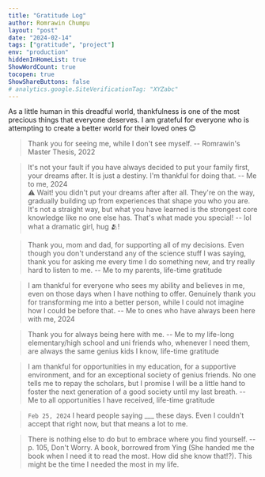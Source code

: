 ```yaml
---
title: "Gratitude Log"
author: Romrawin Chumpu
layout: "post"
date: "2024-02-14"
tags: ["gratitude", "project"]
env: "production"
hiddenInHomeList: true
ShowWordCount: true
tocopen: true
ShowShareButtons: false
# analytics.google.SiteVerificationTag: "XYZabc"
---
```


As a little human in this dreadful world, thankfulness is one of the most precious things that everyone deserves. I am grateful for everyone who is attempting to create a better world for their loved ones 😊

> Thank you for seeing me, while I don't see myself. -- Romrawin's Master Thesis, 2022

> It's not your fault if you have always decided to put your family first, your dreams after. It is just a destiny. I'm thankful for doing that. -- Me to me, 2024 <br>
> ⚠️ Wait! you didn't put your dreams after after all. They're on the way, gradually building up from experiences that shape you who you are. It's not a straight way, but what you have learned is the strongest core knowledge like no one else has. That's what made you special! -- lol what a dramatic girl, hug 🫂!

> Thank you, mom and dad, for supporting all of my decisions. Even though you don't understand any of the science stuff I was saying, thank you for asking me every time I do something new, and try really hard to listen to me. -- Me to my parents, life-time gratitude

> I am thankful for everyone who sees my ability and believes in me, even on those days when I have nothing to offer. Genuinely thank you for transforming me into a better person, while I could not imagine how I could be before that. -- Me to ones who have always been here with me, 2024

> Thank you for always being here with me. -- Me to my life-long elementary/high school and uni friends who, whenever I need them, are always the same genius kids I know, life-time gratitude

> I am thankful for opportunities in my education, for a supportive environment, and for an exceptional society of genius friends. No one tells me to repay the scholars, but I promise I will be a little hand to foster the next generation of a good society until my last breath. -- Me to all opportunities I have received, life-time gratitude

> `Feb 25, 2024` I heard people saying ___ these days. Even I couldn't accept that right now, but that means a lot to me. 

> There is nothing else to do but to embrace where you find yourself. -- p. 105, Don't Worry. A book, borrowed from Ying (She handed me the book when I need it to read the most. How did she know that!?). This might be the time I needed the most in my life.